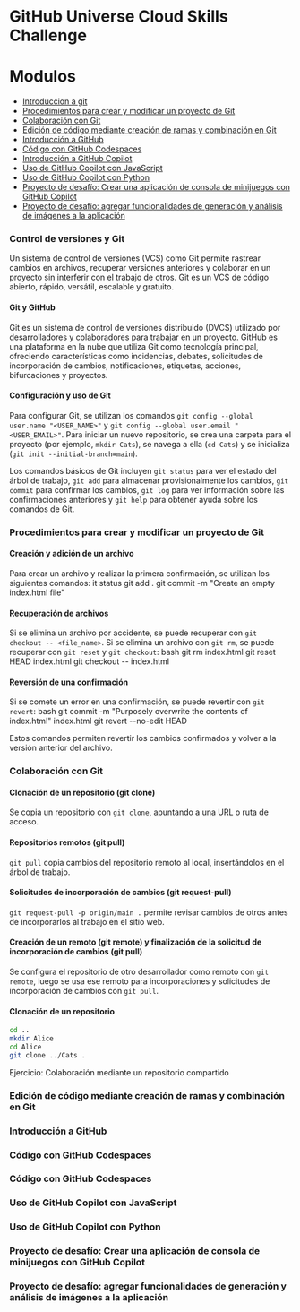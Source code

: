 

# GitHub Universe Cloud Skills Challenge


# Modulos

- [Introduccion a git](#Control-de-versiones-y-Git)
- [Procedimientos para crear y modificar un proyecto de Git](#Procedimientos-para-crear-y-modificar-un-proyecto-de-Git)
- [Colaboración con Git](#colaboración-con-git)
- [Edición de código mediante creación de ramas y combinación en Git](#edición-de-código-mediante-creación-de-ramas-y-combinación-en-git)
- [Introducción a GitHub](#introducción-a-github)
- [Código con GitHub Codespaces](#código-con-github-codespaces)
- [Introducción a GitHub Copilot](#introducción-a-github-copilot)
- [Uso de GitHub Copilot con JavaScript](#uso-de-github-copilot-con-javascript)
- [Uso de GitHub Copilot con Python](#uso-de-github-copilot-con-python)
- [Proyecto de desafío: Crear una aplicación de consola de minijuegos con GitHub Copilot](#proyecto-de-desafío-crear-una-aplicación-de-consola-de-minijuegos-con-github-copilot)
- [Proyecto de desafío: agregar funcionalidades de generación y análisis de imágenes a la aplicación](#proyecto-de-desafío-agregar-funcionalidades-de-generación-y-análisis-de-imágenes-a-la-aplicación)

### Control de versiones y Git

Un sistema de control de versiones (VCS) como Git permite rastrear cambios en archivos, recuperar versiones anteriores y colaborar en un proyecto sin interferir con el trabajo de otros. Git es un VCS de código abierto, rápido, versátil, escalable y gratuito.

#### Git y GitHub

Git es un sistema de control de versiones distribuido (DVCS) utilizado por desarrolladores y colaboradores para trabajar en un proyecto. GitHub es una plataforma en la nube que utiliza Git como tecnología principal, ofreciendo características como incidencias, debates, solicitudes de incorporación de cambios, notificaciones, etiquetas, acciones, bifurcaciones y proyectos.

#### Configuración y uso de Git

Para configurar Git, se utilizan los comandos `git config --global user.name "<USER_NAME>"` y `git config --global user.email "<USER_EMAIL>"`. Para iniciar un nuevo repositorio, se crea una carpeta para el proyecto (por ejemplo, `mkdir Cats`), se navega a ella (`cd Cats`) y se inicializa (`git init --initial-branch=main`).

Los comandos básicos de Git incluyen `git status` para ver el estado del árbol de trabajo, `git add` para almacenar provisionalmente los cambios, `git commit` para confirmar los cambios, `git log` para ver información sobre las confirmaciones anteriores y `git help` para obtener ayuda sobre los comandos de Git.

### Procedimientos para crear y modificar un proyecto de Git

#### Creación y adición de un archivo

Para crear un archivo y realizar la primera confirmación, se utilizan los siguientes comandos:
it status
git add .
git commit -m "Create an empty index.html file"


#### Recuperación de archivos

Si se elimina un archivo por accidente, se puede recuperar con `git checkout -- <file_name>`. Si se elimina un archivo con `git rm`, se puede recuperar con `git reset` y `git checkout`:
bash
git rm index.html
git reset HEAD index.html
git checkout -- index.html


#### Reversión de una confirmación
Si se comete un error en una confirmación, se puede revertir con `git revert`:
bash
git commit -m "Purposely overwrite the contents of index.html" index.html
git revert --no-edit HEAD

Estos comandos permiten revertir los cambios confirmados y volver a la versión anterior del archivo.

### Colaboración con Git

#### Clonación de un repositorio (git clone)
Se copia un repositorio con `git clone`, apuntando a una URL o ruta de acceso.

#### Repositorios remotos (git pull)
`git pull` copia cambios del repositorio remoto al local, insertándolos en el árbol de trabajo.

#### Solicitudes de incorporación de cambios (git request-pull)
`git request-pull -p origin/main .` permite revisar cambios de otros antes de incorporarlos al trabajo en el sitio web.

#### Creación de un remoto (git remote) y finalización de la solicitud de incorporación de cambios (git pull)
Se configura el repositorio de otro desarrollador como remoto con `git remote`, luego se usa ese remoto para incorporaciones y solicitudes de incorporación de cambios con `git pull`.

#### Clonación de un repositorio

```bash
cd ..
mkdir Alice
cd Alice
git clone ../Cats .
```

Ejercicio: Colaboración mediante un repositorio compartido

### Edición de código mediante creación de ramas y combinación en Git
### Introducción a GitHub
### Código con GitHub Codespaces
### Código con GitHub Codespaces
### Uso de GitHub Copilot con JavaScript
### Uso de GitHub Copilot con Python
### Proyecto de desafío: Crear una aplicación de consola de minijuegos con GitHub Copilot
### Proyecto de desafío: agregar funcionalidades de generación y análisis de imágenes a la aplicación